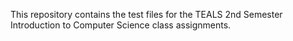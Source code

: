 This repository contains the test files for the TEALS 2nd Semester Introduction to Computer Science class assignments.
